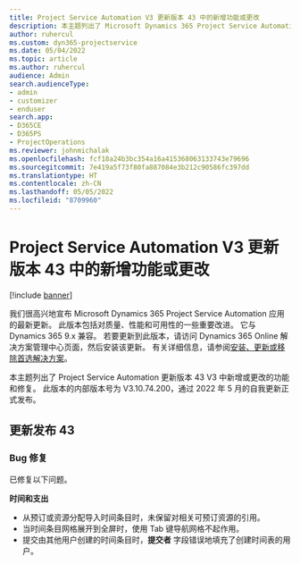 ```yaml
---
title: Project Service Automation V3 更新版本 43 中的新增功能或更改
description: 本主题列出了 Microsoft Dynamics 365 Project Service Automation 更新发行版 43, V3 中的功能和修补程序。
author: ruhercul
ms.custom: dyn365-projectservice
ms.date: 05/04/2022
ms.topic: article
ms.author: ruhercul
audience: Admin
search.audienceType:
- admin
- customizer
- enduser
search.app:
- D365CE
- D365PS
- ProjectOperations
ms.reviewer: johnmichalak
ms.openlocfilehash: fcf18a24b3bc354a16a415368063133743e79696
ms.sourcegitcommit: 7e419a5f73f80fa887084e3b212c90586fc397dd
ms.translationtype: HT
ms.contentlocale: zh-CN
ms.lasthandoff: 05/05/2022
ms.locfileid: "8709960"
---
```

# <a name="whats-new-or-changed-in-project-service-automation-update-release-43-v3"></a>Project Service Automation V3 更新版本 43 中的新增功能或更改

[!include [banner](../includes/psa-now-project-operations.md)]

我们很高兴地宣布 Microsoft Dynamics 365 Project Service Automation 应用的最新更新。 此版本包括对质量、性能和可用性的一些重要改进。 它与 Dynamics 365 9.x 兼容。 若要更新到此版本，请访问 Dynamics 365 Online 解决方案管理中心页面，然后安装该更新。 有关详细信息，请参阅[安装、更新或移除首选解决方案](/power-platform/admin/install-remove-preferred-solution)。

本主题列出了 Project Service Automation 更新版本 43 V3 中新增或更改的功能和修复。 此版本的内部版本号为 V3.10.74.200，通过 2022 年 5 月的自我更新正式发布。

## <a name="update-release-43"></a>更新发布 43

### <a name="bug-fixes"></a>Bug 修复

已修复以下问题。


**时间和支出**

- 从预订或资源分配导入时间条目时，未保留对相关可预订资源的引用。
- 当时间条目网格展开到全屏时，使用 Tab 键导航网格不起作用。
- 提交由其他用户创建的时间条目时，**提交者** 字段错误地填充了创建时间表的用户。
